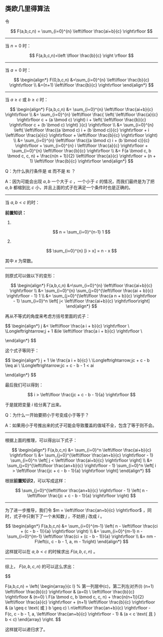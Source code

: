 ## 类欧几里得算法

令

$$
F(a,b,c,n) = \sum_{i=0}^{n} \left\lfloor \frac{ai+b}{c} \right\rfloor
$$

---

当 $n=0$ 时：

$$
F(a,b,c,n)=\left \lfloor \frac{b}{c} \right \rfloor
$$

---

当 $a=0$ 时：

$$
\begin{align*}
F(0,b,c,n) &=\sum_{i=0}^{n} \left\lfloor \frac{b}{c} \right\rfloor \\
&=(n+1) \left\lfloor \frac{b}{c} \right\rfloor
\end{align*}
$$

---

当 $a \ge c$ 或 $b \ge c$ 时：

$$
\begin{align*}
F(a,b,c,n) &= \sum_{i=0}^{n} \left\lfloor \frac{ai+b}{c} \right\rfloor \\
&= \sum_{i=0}^{n} \left\lfloor \frac{ \left( \left\lfloor \frac{a}{c} \right\rfloor c + (a \bmod c) \right) i + \left( \left\lfloor \frac{b}{c} \right\rfloor c + (b \bmod c) \right) }{c} \right\rfloor \\
&= \sum_{i=0}^{n} \left( \left\lfloor \frac{(a \bmod c) i + (b \bmod c)}{c} \right\rfloor + i \left\lfloor \frac{a}{c} \right\rfloor + \left\lfloor \frac{b}{c} \right\rfloor \right) \\
&= \sum_{i=0}^{n} \left\lfloor \frac{(a \bmod c) i + (b \bmod c)}{c} \right\rfloor + \sum_{i=0}^{n} i \left\lfloor \frac{a}{c} \right\rfloor + \sum_{i=0}^{n} \left\lfloor \frac{b}{c} \right\rfloor \\
&= F(a \bmod c, b \bmod c, c, n) + \frac{n(n + 1)}{2} \left\lfloor \frac{a}{c} \right\rfloor + (n + 1) \left\lfloor \frac{b}{c} \right\rfloor
\end{align*}
$$

Q：为什么执行条件是 `或` 而不是 `和` ？

A：因为可能会出现 $a,b$ 一个大于 $c$ ，一个小于 $c$ 的情况，而我们最终是为了把 $a,b$ 都缩到比 $c$ 小，并且上面的式子在满足一个条件时也是正确的。

---

当 $a,b<c$ 的时：

**前置知识：**

1. 

   $$
   n = \sum_{i=0}^{n-1} 1
   $$

2.  

   $$
   \sum_{i=0}^{n} [i > x] = n - x
   $$
   
   其中 $x$ 为常数。

---

则原式可以做以下的变形：

$$
\begin{align*}
F(a,b,c,n) &=\sum_{i=0}^{n} \left\lfloor \frac{ai+b}{c} \right\rfloor \\
&= \sum_{i=0}^{n} \sum_{j=0}^{\left\lfloor \frac{ai + b}{c} \right\rfloor - 1} 1 \\
&= \sum_{j=0}^{\left\lfloor \frac{a n + b}{c} \right\rfloor - 1} \sum_{i=0}^n \left[ j< \left\lfloor \frac{ai+b}{c} \right\rfloor\right]
\end{align*}
$$

再从不等式的角度来考虑方括号里面的式子：

$$
\begin{align*}
j &< \left\lfloor \frac{a i + b}{c} \right\rfloor \\
\Longleftrightarrow\;j + 1 &\le \left\lfloor \frac{a i + b}{c} \right\rfloor \\

\end{align*}
$$

这个式子等同于：

$$
\begin{align*}
j + 1 \le \frac{a i + b}{c} \\
\Longleftrightarrow\;jc + c - b \leq ai \\
\Longleftrightarrow\;jc + c - b - 1 < ai

\end{align*}
$$

最后我们可以得到：

$$
i > \left\lfloor \frac{jc + c - b - 1}{a} \right\rfloor
$$

于是就把变量 $i$ 给分离了出来。

Q：为什么一开始要把小于号变成小于等于？

A：如果用小于号推出来的式子可能会导致覆盖的值域不全，包含了等于则不会。

---

根据上面的推理，可以得出以下式子：

$$
\begin{align*}
F(a,b,c,n) 
&= \sum_{i=0}^n \left\lfloor \frac{ai+b}{c} \right\rfloor \\
&= \sum_{j=0}^{\left\lfloor \frac{an+b}{c} \right\rfloor - 1} \sum_{i=0}^n \left[ j < \left\lfloor \frac{ai+b}{c} \right\rfloor \right] \\
&= \sum_{j=0}^{\left\lfloor \frac{an+b}{c} \right\rfloor - 1} \sum_{i=0}^n \left[ i > \left\lfloor \frac{jc + c - b - 1}{a} \right\rfloor \right]
\end{align*}
$$

根据**前置知识2**，可以写成这样：

$$
\sum_{j=0}^{\left\lfloor \frac{an+b}{c} \right\rfloor - 1} \left( n - \left\lfloor \frac{jc + c - b - 1}{a} \right\rfloor \right)
$$

---

为了进一步推导，我们令 $m = \left\lfloor \frac{an+b}{c} \right\rfloor$ ，同时，式子中只剩下了一个未知数 $j$ ，不妨把 $j$ 改成 $i$ 。

$$
\begin{align*}
F(a,b,c,n) &= \sum_{i=0}^{m-1} \left( n - \left\lfloor \frac{ci + (c - b - 1)}{a} \right\rfloor \right) \\
&= \sum_{i=0}^{m-1} n - \sum_{i=0}^{m-1} \left\lfloor \frac{ci + (c - b - 1)}{a} \right\rfloor \\
&= nm - F\left(c, c - b - 1, a, m - 1\right)
\end{align*}
$$

这样就可以在 $a,b<c$ 的时候求出 $F(a,b,c,n)$ 。

---

综上， $F(a,b,c,n)$  的可以这么求出：

$$

F(a,b,c,n) = \left\{
  \begin{array}{c l}  % 第一列居中(c)，第二列左对齐(l)
    (n+1) \left\lfloor \frac{b}{c} \right\rfloor & (a=0) \\
\left\lfloor \frac{b}{c} \right\rfloor & (n=0) \\
F(a \bmod c, b \bmod c, c, n) + \frac{n(n+1)}{2} \left\lfloor \frac{a}{c} \right\rfloor + (n+1) \left\lfloor \frac{b}{c} \right\rfloor & (a \geq c \text{ 或 } b \geq c) \\
n\left\lfloor \frac{an+b}{c} \right\rfloor - F(c, c - b - 1, a, \left\lfloor \frac{an+b}{c} \right\rfloor - 1) & (a < c \text{ 且 } b < c)
  \end{array}
\right.
$$

这样就可以递归求了。
